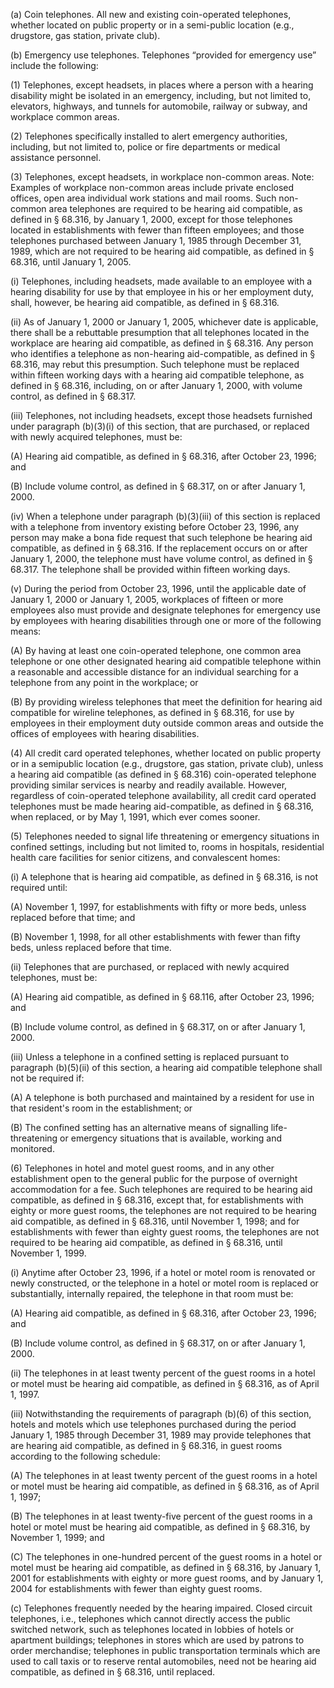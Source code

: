 (a) Coin telephones. All new and existing coin-operated telephones, whether located on public property or in a semi-public location (e.g., drugstore, gas station, private club).

(b) Emergency use telephones. Telephones “provided for emergency use” include the following:

(1) Telephones, except headsets, in places where a person with a hearing disability might be isolated in an emergency, including, but not limited to, elevators, highways, and tunnels for automobile, railway or subway, and workplace common areas.
              

(2) Telephones specifically installed to alert emergency authorities, including, but not limited to, police or fire departments or medical assistance personnel.

(3) Telephones, except headsets, in workplace non-common areas. Note: Examples of workplace non-common areas include private enclosed offices, open area individual work stations and mail rooms. Such non-common area telephones are required to be hearing aid compatible, as defined in § 68.316, by January 1, 2000, except for those telephones located in establishments with fewer than fifteen employees; and those telephones purchased between January 1, 1985 through December 31, 1989, which are not required to be hearing aid compatible, as defined in § 68.316, until January 1, 2005.

(i) Telephones, including headsets, made available to an employee with a hearing disability for use by that employee in his or her employment duty, shall, however, be hearing aid compatible, as defined in § 68.316.

(ii) As of January 1, 2000 or January 1, 2005, whichever date is applicable, there shall be a rebuttable presumption that all telephones located in the workplace are hearing aid compatible, as defined in § 68.316. Any person who identifies a telephone as non-hearing aid-compatible, as defined in § 68.316, may rebut this presumption. Such telephone must be replaced within fifteen working days with a hearing aid compatible telephone, as defined in § 68.316, including, on or after January 1, 2000, with volume control, as defined in § 68.317.

(iii) Telephones, not including headsets, except those headsets furnished under paragraph (b)(3)(i) of this section, that are purchased, or replaced with newly acquired telephones, must be:

(A) Hearing aid compatible, as defined in § 68.316, after October 23, 1996; and

(B) Include volume control, as defined in § 68.317, on or after January 1, 2000.

(iv) When a telephone under paragraph (b)(3)(iii) of this section is replaced with a telephone from inventory existing before October 23, 1996, any person may make a bona fide request that such telephone be hearing aid compatible, as defined in § 68.316. If the replacement occurs on or after January 1, 2000, the telephone must have volume control, as defined in § 68.317. The telephone shall be provided within fifteen working days.

(v) During the period from October 23, 1996, until the applicable date of January 1, 2000 or January 1, 2005, workplaces of fifteen or more employees also must provide and designate telephones for emergency use by employees with hearing disabilities through one or more of the following means:

(A) By having at least one coin-operated telephone, one common area telephone or one other designated hearing aid compatible telephone within a reasonable and accessible distance for an individual searching for a telephone from any point in the workplace; or
              

(B) By providing wireless telephones that meet the definition for hearing aid compatible for wireline telephones, as defined in § 68.316, for use by employees in their employment duty outside common areas and outside the offices of employees with hearing disabilities.

(4) All credit card operated telephones, whether located on public property or in a semipublic location (e.g., drugstore, gas station, private club), unless a hearing aid compatible (as defined in § 68.316) coin-operated telephone providing similar services is nearby and readily available. However, regardless of coin-operated telephone availability, all credit card operated telephones must be made hearing aid-compatible, as defined in § 68.316, when replaced, or by May 1, 1991, which ever comes sooner.

(5) Telephones needed to signal life threatening or emergency situations in confined settings, including but not limited to, rooms in hospitals, residential health care facilities for senior citizens, and convalescent homes:

(i) A telephone that is hearing aid compatible, as defined in § 68.316, is not required until:

(A) November 1, 1997, for establishments with fifty or more beds, unless replaced before that time; and

(B) November 1, 1998, for all other establishments with fewer than fifty beds, unless replaced before that time.

(ii) Telephones that are purchased, or replaced with newly acquired telephones, must be:

(A) Hearing aid compatible, as defined in § 68.116, after October 23, 1996; and

(B) Include volume control, as defined in § 68.317, on or after January 1, 2000.

(iii) Unless a telephone in a confined setting is replaced pursuant to paragraph (b)(5)(ii) of this section, a hearing aid compatible telephone shall not be required if:

(A) A telephone is both purchased and maintained by a resident for use in that resident's room in the establishment; or

(B) The confined setting has an alternative means of signalling life-threatening or emergency situations that is available, working and monitored.

(6) Telephones in hotel and motel guest rooms, and in any other establishment open to the general public for the purpose of overnight accommodation for a fee. Such telephones are required to be hearing aid compatible, as defined in § 68.316, except that, for establishments with eighty or more guest rooms, the telephones are not required to be hearing aid compatible, as defined in § 68.316, until November 1, 1998; and for establishments with fewer than eighty guest rooms, the telephones are not required to be hearing aid compatible, as defined in § 68.316, until November 1, 1999.

(i) Anytime after October 23, 1996, if a hotel or motel room is renovated or newly constructed, or the telephone in a hotel or motel room is replaced or substantially, internally repaired, the telephone in that room must be:

(A) Hearing aid compatible, as defined in § 68.316, after October 23, 1996; and

(B) Include volume control, as defined in § 68.317, on or after January 1, 2000.

(ii) The telephones in at least twenty percent of the guest rooms in a hotel or motel must be hearing aid compatible, as defined in § 68.316, as of April 1, 1997.

(iii) Notwithstanding the requirements of paragraph (b)(6) of this section, hotels and motels which use telephones purchased during the period January 1, 1985 through December 31, 1989 may provide telephones that are hearing aid compatible, as defined in § 68.316, in guest rooms according to the following schedule:

(A) The telephones in at least twenty percent of the guest rooms in a hotel or motel must be hearing aid compatible, as defined in § 68.316, as of April 1, 1997;

(B) The telephones in at least twenty-five percent of the guest rooms in a hotel or motel must be hearing aid compatible, as defined in § 68.316, by November 1, 1999; and

(C) The telephones in one-hundred percent of the guest rooms in a hotel or motel must be hearing aid compatible, as defined in § 68.316, by January 1, 2001 for establishments with eighty or more guest rooms, and by January 1, 2004 for establishments with fewer than eighty guest rooms.
              

(c) Telephones frequently needed by the hearing impaired. Closed circuit telephones, i.e., telephones which cannot directly access the public switched network, such as telephones located in lobbies of hotels or apartment buildings; telephones in stores which are used by patrons to order merchandise; telephones in public transportation terminals which are used to call taxis or to reserve rental automobiles, need not be hearing aid compatible, as defined in § 68.316, until replaced.

